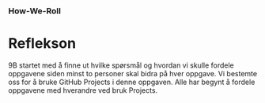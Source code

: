 ### How-We-Roll

# Reflekson
9B startet med å finne ut hvilke spørsmål og hvordan vi skulle fordele oppgavene siden minst to personer skal bidra på hver oppgave. Vi bestemte oss for å bruke GitHub Projects i denne oppgaven. Alle har begynt å fordele oppgavene med hverandre ved bruk Projects. 
